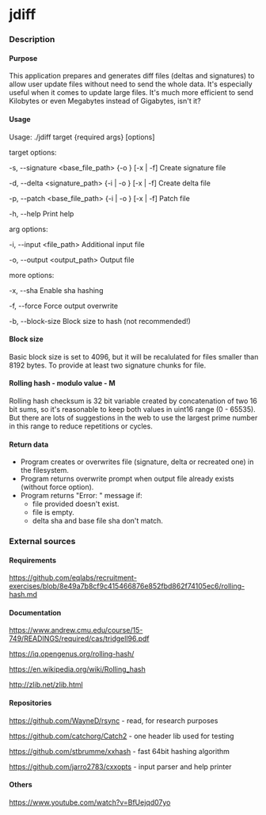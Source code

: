 # jdiff

### Description

#### Purpose
This application prepares and generates diff files (deltas and signatures) to allow user update files
without need to send the whole data. It's especially useful when it comes to update large files. It's much
more efficient to send Kilobytes or even Megabytes instead of Gigabytes, isn't it?


#### Usage
Usage:
./jdiff target <arg> {required args} [options]

target options:

-s, --signature <base_file_path> {-o <out>} [-x | -f]
Create signature file

-d, --delta <signature_path> {-i <new> | -o <out>} [-x | -f]
Create delta file

-p, --patch <base_file_path> {-i <delta> | -o <out>} [-x | -f]
Patch file

-h, --help                    Print help

arg options:

-i, --input <file_path>     Additional input file

-o, --output <output_path>  Output file

more options:

-x, --sha                   Enable sha hashing

-f, --force                 Force output overwrite

-b, --block-size <decimal>  Block size to hash (not recommended!)

#### Block size
Basic block size is set to 4096, but it will be recalulated for files smaller than 8192 bytes.
To provide at least two signature chunks for file.

#### Rolling hash - modulo value - M
Rolling hash checksum is 32 bit variable created by concatenation of two 16 bit sums,
so it's reasonable to keep both values in uint16 range (0 - 65535). But there are lots of suggestions in
the web to use the largest prime number in this range to reduce repetitions or cycles.

#### Return data
* Program creates or overwrites file (signature, delta or recreated one) in the filesystem.
* Program returns overwrite prompt when output file already exists (without force option).
* Program returns "Error: " message if:
  * file provided doesn't exist.
  * file is empty.
  * delta sha and base file sha don't match.

### External sources

#### Requirements
https://github.com/eqlabs/recruitment-exercises/blob/8e49a7b8cf9c415466876e852fbd862f74105ec6/rolling-hash.md

#### Documentation
https://www.andrew.cmu.edu/course/15-749/READINGS/required/cas/tridgell96.pdf

https://iq.opengenus.org/rolling-hash/

https://en.wikipedia.org/wiki/Rolling_hash

http://zlib.net/zlib.html

#### Repositories
https://github.com/WayneD/rsync - read, for research purposes

https://github.com/catchorg/Catch2 - one header lib used for testing

https://github.com/stbrumme/xxhash - fast 64bit hashing algorithm 

https://github.com/jarro2783/cxxopts - input parser and help printer

#### Others
https://www.youtube.com/watch?v=BfUejqd07yo
